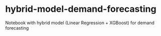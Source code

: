 # hybrid-model-demand-forecasting
 Notebook with hybrid model (Linear Regression + XGBoost) for demand forecasting
